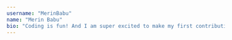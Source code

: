 ```yaml
---
username: "MerinBabu"
name: "Merin Babu"
bio: "Coding is fun! And I am super excited to make my first contribution"
---
```

